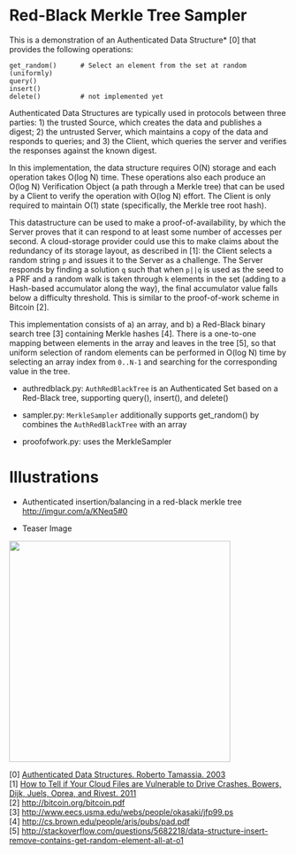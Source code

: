 Red-Black Merkle Tree Sampler
=============================

This is a demonstration of an Authenticated Data Structure* [0] that provides the following operations:

    get_random()      # Select an element from the set at random (uniformly)
    query()           
    insert()          
    delete()          # not implemented yet

Authenticated Data Structures are typically used in protocols between three parties: 1) the trusted Source, which creates the data and publishes a digest; 2) the untrusted Server, which maintains a copy of the data and responds to queries; and 3) the Client, which queries the server and verifies the responses against the known digest.

In this implementation, the data structure requires O(N) storage and each operation takes O(log N) time. These operations also each produce an O(log N) Verification Object (a path through a Merkle tree) that can be used by a Client to verify the operation with O(log N) effort. The Client is only required to maintain O(1) state (specifically, the Merkle tree root hash).

This datastructure can be used to make a proof-of-availability, by which the Server proves that it can respond to at least some number of accesses per second. A cloud-storage provider could use this to make claims about the redundancy of its storage layout, as described in [1]: the Client selects a random string <code>p</code> and issues it to the Server as a challenge. The Server responds by finding a solution <code>q</code> such that when <code>p||q</code> is used as the seed to a PRF and a random walk is taken through <code>k</code> elements in the set (adding to a Hash-based accumulator along the way), the final accumulator value falls below a difficulty threshold. This is similar to the proof-of-work scheme in Bitcoin [2].

This implementation consists of a) an array, and b) a Red-Black binary search tree [3] containing Merkle hashes [4]. There is a one-to-one mapping between elements in the array and leaves in the tree [5], so that uniform selection of random elements can be performed in O(log N) time by selecting an array index from <code>0..N-1</code> and searching for the corresponding value in the tree.


- authredblack.py: <code>AuthRedBlackTree</code> is an Authenticated Set based on a Red-Black tree, supporting query(), insert(), and delete()

- sampler.py: <code>MerkleSampler</code> additionally supports get_random() by combines the <code>AuthRedBlackTree</code> with an array

- proofofwork.py: uses the MerkleSampler


Illustrations
=============

- Authenticated insertion/balancing in a red-black merkle tree http://imgur.com/a/KNeq5#0

- Teaser Image

<img src="http://i.imgur.com/aFCLo.png" width="400"/>


[0] <a href="http://cs.brown.edu/research/pubs/pdfs/2003/Tamassia-2003-ADS.pdf">Authenticated Data Structures.  Roberto Tamassia. 2003</a><br>
[1] <a href="http://www.rsa.com/rsalabs/staff/bios/kbowers/publications/RAFT.pdf">How to Tell if Your Cloud Files are Vulnerable to Drive Crashes. Bowers, Dijk, Juels, Oprea, and Rivest. 2011</a><br>
[2] http://bitcoin.org/bitcoin.pdf<br>
[3] http://www.eecs.usma.edu/webs/people/okasaki/jfp99.ps<br>
[4] http://cs.brown.edu/people/aris/pubs/pad.pdf<br>
[5] http://stackoverflow.com/questions/5682218/data-structure-insert-remove-contains-get-random-element-all-at-o1<br>
